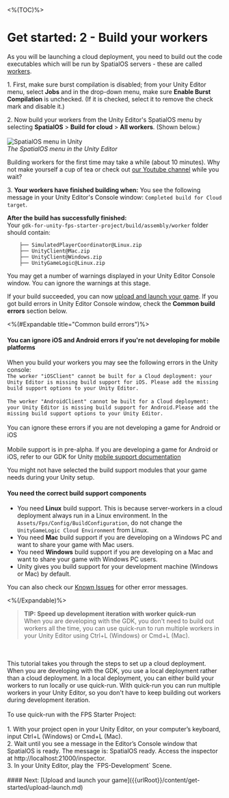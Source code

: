 <%(TOC)%>
# Get started: 2 - Build your workers

As you will be launching a cloud deployment, you need to build out the code executables which will be run by SpatialOS servers - these are called [workers]({{urlRoot}}/content/glossary#worker).

1\. First, make sure burst compilation is disabled; from your Unity Editor menu, select **Jobs** and in the drop-down menu, make sure **Enable Burst Compilation** is unchecked. (If it is checked, select it to remove the check mark and disable it.)

2\.  Now build your workers from the Unity Editor's SpatialOS menu by selecting **SpatialOS** > **Build for cloud** > **All workers**. 
  (Shown below.) 
  <br/>
  <br/>![SpatialOS menu in Unity]({{assetRoot}}assets/unity-spatialos-menu.png)
  <br/>_The SpatialOS menu in the Unity Editor_
  <br/>

 Building workers for the first time may take a while (about 10 minutes). Why not make yourself a cup of tea or check out [our Youtube channel](https://www.youtube.com/channel/UC7BE8B2yUeQxPvZytk47NYw/videos) while you wait?

3\.  **Your workers have finished building when:** You see the following message in your Unity Editor's Console window: `Completed build for Cloud target`.

**After the build has successfully finished:** 
<br/>Your `gdk-for-unity-fps-starter-project/build/assembly/worker` folder should contain:

```text
    ├── SimulatedPlayerCoordinator@Linux.zip
    ├── UnityClient@Mac.zip
    ├── UnityClient@Windows.zip
    ├── UnityGameLogic@Linux.zip
```

You may get a number of warnings displayed in your Unity Editor Console window. You can ignore the warnings at this stage.

If your build succeeded, you can now [upload and launch your game]({{urlRoot}}/content/get-started/upload-launch). If you got build errors in Unity Editor Console window, check the **Common build errors** section below.

<%(#Expandable title="Common build errors")%>

#### You can ignore iOS and Android errors if you're not developing for mobile platforms

When you build your workers you may see the following errors in the Unity console: 
<br/>`The worker "iOSClient" cannot be built for a Cloud deployment: your Unity Editor is missing build support for iOS. Please add the missing build support options to your Unity Editor.`
<br/><br/>`The worker "AndroidClient" cannot be built for a Cloud deployment: your Unity Editor is missing build support for Android.Please add the missing build support options to your Unity Editor.`<br/>
<br/>You can ignore these errors if you are not developing a game for Android or iOS
<br/><br/>Mobile support is in pre-alpha. If you are developing a game for Android or iOS, refer to our GDK for Unity [mobile support documentation]({{urlRoot}}/content/mobile/overview)
<br/>

You might not have selected the build support modules that your game needs during your Unity setup.

#### You need the correct build support components

* You need **Linux** build support. This is because server-workers in a cloud deployment always run in a Linux environment. In the `Assets/Fps/Config/BuildConfiguration`, do not change the `UnityGameLogic Cloud Environment` from Linux.
* You need **Mac** build support if you are developing on a Windows PC and want to share your game with Mac users.<br/>
* You need **Windows** build support if you are developing on a Mac and want to share your game with Windows PC users. <br/>
* Unity gives you build support for your development machine (Windows or Mac) by default.

You can also check our [Known Issues]({{urlRoot}}/known-issues) for other error messages.

<%(/Expandable)%>

>**TIP: Speed up development iteration with worker quick-run** 
<br/> When you are developing with the GDK, you don't need to build out workers all the time, you can use quick-run to run multiple workers in your Unity Editor using Ctrl+L (Windows) or Cmd+L (Mac).
<br/>
<br/>This tutorial takes you through the steps to set up a cloud deployment. When you are developing with the GDK, you use a local deployment rather than a cloud deployment. In a local deployment, you can either build your workers to run locally or use quick-run. With quick-run you can run multiple workers in your Unity Editor, so you don't have to keep building out workers during development iteration. 
<br/>
<br/>
 To use quick-run with the FPS Starter Project:<br/>
 <br/>
1. With your project open in your Unity Editor, on your computer’s keyboard, input Ctrl+L (Windows) or Cmd+L (Mac).<br/>
2. Wait until you see a message in the Editor’s Console window that SpatialOS is ready. The message is: SpatialOS ready. Access the inspector at http://localhost:21000/inspector.<br/>
3. In your Unity Editor, play the `FPS-Development` Scene.<br/>

<br/>
#### Next: [Upload and launch your game]({{urlRoot}}/content/get-started/upload-launch.md)

